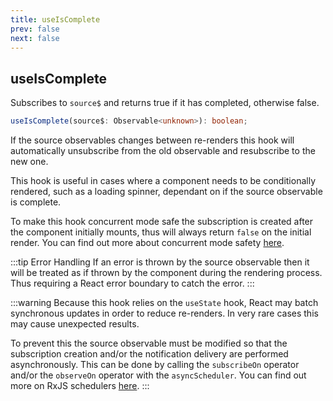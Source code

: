 ```yaml
---
title: useIsComplete
prev: false
next: false
---
```


## useIsComplete

Subscribes to `source$` and returns true if it has completed, otherwise false.

```ts
useIsComplete(source$: Observable<unknown>): boolean;
```

If the source observables changes between re-renders this hook will automatically unsubscribe from the old observable and resubscribe to the new one.

This hook is useful in cases where a component needs to be conditionally rendered, such as a loading spinner, dependant on if the source observable is complete.

To make this hook concurrent mode safe the subscription is created after the component initially mounts, thus will always return `false` on the initial render. You can find out more about concurrent mode safety [here](/guide/core-concepts#concurrent-mode-safety).

:::tip Error Handling
If an error is thrown by the source observable then it will be treated as if thrown by the component during the rendering process. Thus requiring a React error boundary to catch the error.
:::

:::warning
Because this hook relies on the `useState` hook, React may batch synchronous updates in order to reduce re-renders. In very rare cases this may cause unexpected results.

To prevent this the source observable must be modified so that the subscription creation and/or the notification delivery are performed asynchronously. This can be done by calling the `subscribeOn` operator and/or the `observeOn` operator with the `asyncScheduler`. You can find out more on RxJS schedulers [here](https://rxjs.dev/guide/scheduler).
:::

